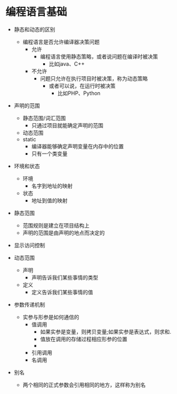 # 编程语言基础
- 静态和动态的区别
	- 编程语言是否允许编译器决策问题
	    - 允许
			- 编程语言使用静态策略，或者说问题在编译时被决策
				- 比如java、C++
		- 不允许
	        - 问题只允许在执行项目时被决策，称为动态策略 
		        - 或者可以说，在运行时被决策
					- 比如PHP、Python

- 声明的范围
	- 静态范围/词汇范围
		- 只通过项目就能确定声明的范围
	- 动态范围
    - static
	    - 编译器能够确定声明变量在内存中的位置
        - 只有一个类变量

- 环境和状态
	- 环境
		- 名字到地址的映射
	- 状态
		- 地址到值的映射

- 静态范围
    - 范围规则是建立在项目结构上
	- 声明的范围是由声明的地点而决定的

- 显示访问控制

- 动态范围
	- 声明
		- 声明告诉我们某些事情的类型
	- 定义
		- 定义告诉我们某些事情的值

- 参数传递机制
	- 实参与形参是如何通信的
		- 值调用
			- 如果实参是变量，则拷贝变量;如果实参是表达式，则求和. 
			- 值放在调用的存储过程相应形参的位置
			- 
		- 引用调用
		- 名调用

- 别名
	- 两个相同的正式参数会引用相同的地方，这样称为别名